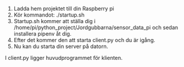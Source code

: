 1. Ladda hem projektet till din Raspberry pi
2. Kör kommandot: ./startup.sh
3. Startup.sh kommer att ställa dig i /home/pi/python_project/Jordgubbarna/sensor_data_pi och sedan installera pipenv åt dig.
4. Efter det kommer den att starta client.py och du är igång.
5. Nu kan du starta din server på datorn.

I client.py ligger huvudprogrammet för klienten.
